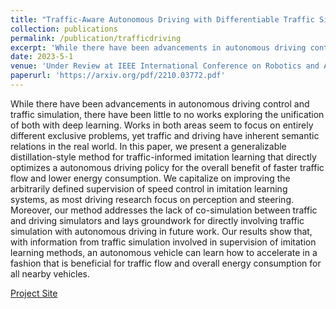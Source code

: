 ```yaml
---
title: "Traffic-Aware Autonomous Driving with Differentiable Traffic Simulation"
collection: publications
permalink: /publication/trafficdriving
excerpt: 'While there have been advancements in autonomous driving control and traffic simulation, there have been little to no works exploring the unification of both with deep learning. Works in both areas seem to focus on entirely different exclusive problems, yet traffic and driving have inherent semantic relations in the real world. In this paper, we present a generalizable distillation-style method for traffic-informed imitation learning that directly optimizes a autonomous driving policy for the overall benefit of faster traffic flow and lower energy consumption. We capitalize on improving the arbitrarily defined supervision of speed control in imitation learning systems, as most driving research focus on perception and steering. Moreover, our method addresses the lack of co-simulation between traffic and driving simulators and lays groundwork for directly involving traffic simulation with autonomous driving in future work. Our results show that, with information from traffic simulation involved in supervision of imitation learning methods, an autonomous vehicle can learn how to accelerate in a fashion that is beneficial for traffic flow and overall energy consumption for all nearby vehicles.'
date: 2023-5-1
venue: 'Under Review at IEEE International Conference on Robotics and Automation (ICRA) 2023'
paperurl: 'https://arxiv.org/pdf/2210.03772.pdf'
---
```

While there have been advancements in autonomous driving control and traffic simulation, there have been little to no works exploring the unification of both with deep learning. Works in both areas seem to focus on entirely different exclusive problems, yet traffic and driving have inherent semantic relations in the real world. In this paper, we present a generalizable distillation-style method for traffic-informed imitation learning that directly optimizes a autonomous driving policy for the overall benefit of faster traffic flow and lower energy consumption. We capitalize on improving the arbitrarily defined supervision of speed control in imitation learning systems, as most driving research focus on perception and steering. Moreover, our method addresses the lack of co-simulation between traffic and driving simulators and lays groundwork for directly involving traffic simulation with autonomous driving in future work. Our results show that, with information from traffic simulation involved in supervision of imitation learning methods, an autonomous vehicle can learn how to accelerate in a fashion that is beneficial for traffic flow and overall energy consumption for all nearby vehicles.

[Project Site](https://gamma.umd.edu/trafficdriving/)

<!-- ```
@article{shen2021gradient,
  title={Gradient-free adversarial training against image corruption for learning-based steering},
  author={Shen, Yu and Zheng, Laura and Shu, Manli and Li, Weizi and Goldstein, Tom and Lin, Ming},
  journal={Advances in Neural Information Processing Systems},
  volume={34},
  pages={26250--26263},
  year={2021}
}
``` -->